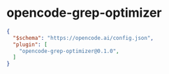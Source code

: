 # opencode-grep-optimizer

```json
{
  "$schema": "https://opencode.ai/config.json",
  "plugin": [
    "opencode-grep-optimizer@0.1.0",
  ]
}
```
